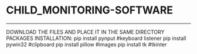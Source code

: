 # CHILD_MONITORING-SOFTWARE
--------------------------
DOWNLOAD THE FILES AND PLACE IT IN THE SAME DIRECTORY
PACKAGES INSTALLATION:
pip install pynput    #keyboard listener
pip install pywin32   #clipboard
pip install pillow    #images
pip install tk        #tkinter
